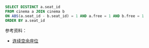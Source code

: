 
```sql
SELECT DISTINCT a.seat_id
FROM cinema a JOIN cinema b
ON ABS(a.seat_id - b.seat_id) = 1 AND a.free = 1 AND b.free = 1
ORDER BY a.seat_id
```

参考资料：
- [连续空余座位](https://leetcode.cn/problems/consecutive-available-seats/solution/lian-xu-kong-yu-zuo-wei-by-leetcode/)